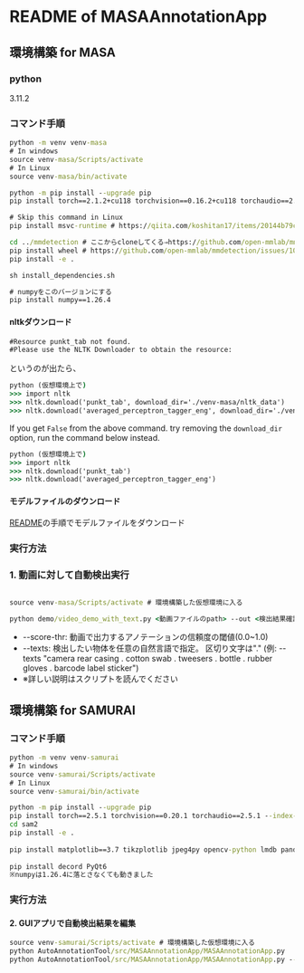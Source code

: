 # README of MASAAnnotationApp

## 環境構築 for MASA

### python

3.11.2

### コマンド手順

```cmd
python -m venv venv-masa
# In windows
source venv-masa/Scripts/activate 
# In Linux
source venv-masa/bin/activate 

python -m pip install --upgrade pip
pip install torch==2.1.2+cu118 torchvision==0.16.2+cu118 torchaudio==2.1.2 --index-url https://download.pytorch.org/whl/cu118

# Skip this command in Linux
pip install msvc-runtime # https://qiita.com/koshitan17/items/20144b79c8905fb19e88 

cd ../mmdetection # ここからcloneしてくる⇒https://github.com/open-mmlab/mmdetection/tree/v3.3.0
pip install wheel # https://github.com/open-mmlab/mmdetection/issues/10665#issuecomment-1757209752
pip install -e .

sh install_dependencies.sh

# numpyをこのバージョンにする
pip install numpy==1.26.4
```

#### nltkダウンロード

```cmd
#Resource punkt_tab not found.
#Please use the NLTK Downloader to obtain the resource:
```

というのが出たら、

```cmd
python (仮想環境上で)
>>> import nltk
>>> nltk.download('punkt_tab', download_dir='./venv-masa/nltk_data')
>>> nltk.download('averaged_perceptron_tagger_eng', download_dir='./venv-masa/nltk_data')
```
If you get `False` from the above command. try removing the `download_dir` option, run the command below instead.
```cmd
python (仮想環境上で)
>>> import nltk
>>> nltk.download('punkt_tab')
>>> nltk.download('averaged_perceptron_tagger_eng')
```

#### モデルファイルのダウンロード

[README](../README.md#preparation)の手順でモデルファイルをダウンロード

### 実行方法


### 1. 動画に対して自動検出実行

```cmd

source venv-masa/Scripts/activate # 環境構築した仮想環境に入る

python demo/video_demo_with_text.py <動画ファイルのpath> --out <検出結果確認用の動画出力先のpath> --masa_config configs/masa-gdino/masa_gdino_swinb_inference.py --masa_checkpoint saved_models/masa_models/gdino_masa.pth --score-thr 0.2 --unified --show_fps --texts "camera rear casing . cotton swab . tweesers . bottle . rubber gloves . barcode label sticker" --json_out <検出結果のjsonファイル出力先のpath(GUIアプリで使用します)>
```

* --score-thr: 動画で出力するアノテーションの信頼度の閾値(0.0~1.0)
* --texts: 検出したい物体を任意の自然言語で指定。 区切り文字は"." (例: --texts "camera rear casing . cotton swab . tweesers . bottle . rubber gloves . barcode label sticker")
* ※詳しい説明はスクリプトを読んでください


## 環境構築 for SAMURAI

### コマンド手順

```cmd
python -m venv venv-samurai
# In windows
source venv-samurai/Scripts/activate 
# In Linux
source venv-samurai/bin/activate 

python -m pip install --upgrade pip
pip install torch==2.5.1 torchvision==0.20.1 torchaudio==2.5.1 --index-url https://download.pytorch.org/whl/cu124
cd sam2
pip install -e .
 
pip install matplotlib==3.7 tikzplotlib jpeg4py opencv-python lmdb pandas scipy loguru
 
pip install decord PyQt6
※numpyは1.26.4に落とさなくても動きました
```

### 実行方法

#### 2. GUIアプリで自動検出結果を編集

```cmd
source venv-samurai/Scripts/activate # 環境構築した仮想環境に入る
python AutoAnnotationTool/src/MASAAnnotationApp/MASAAnnotationApp.py
python AutoAnnotationTool/src/MASAAnnotationApp/MASAAnnotationApp.py --video AutoAnnotationTool/sample/H1125060570339_2025-06-05_10-52-51_2.mp4 --json AutoAnnotationTool/sample/H1125060570339_2025-06-05_10-52-51_2_outputs.json # 引数指定で起動時読み込み可
```
